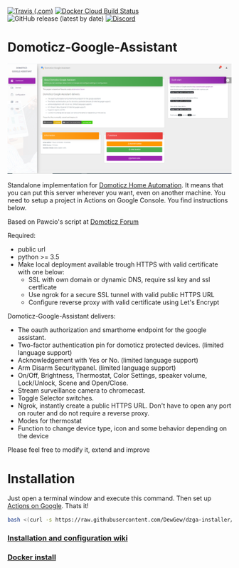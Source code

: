 [![Travis (.com)](https://img.shields.io/travis/com/dewgew/Domoticz-Google-Assistant?logo=travis)](https://travis-ci.com/DewGew/Domoticz-Google-Assistant) [![Docker Cloud Build Status](https://img.shields.io/docker/cloud/build/dewgew/domoticz-google-assistant?logo=docker)](https://hub.docker.com/r/dewgew/domoticz-google-assistant) ![GitHub release (latest by date)](https://img.shields.io/github/v/release/dewgew/Domoticz-Google-Assistant?logo=github) [![Discord](https://img.shields.io/discord/664815298284748830?logo=discord)](https://discordapp.com/invite/AmJV6AC)
# Domoticz-Google-Assistant 

<img src="dzga_UI.png" alt="drawing" width="900"/>

Standalone implementation for [Domoticz Home Automation](https://www.domoticz.com/). It means that you can put this server wherever you want, even on another machine. You need to setup a project in Actions on Google Console. You find instructions below.

Based on Pawcio's script at [Domoticz Forum](https://www.domoticz.com/forum/viewtopic.php?f=69&t=27244)

Required:
- public url
- python >= 3.5
- Make local deployment available trough HTTPS with valid certificate with one below:
  - SSL with own domain or dynamic DNS, require ssl key and ssl certficate
  - Use ngrok for a secure SSL tunnel with valid public HTTPS URL
  - Configure reverse proxy with valid certificate using Let's Encrypt

Domoticz-Google-Assistant delivers: 
- The oauth authorization and smarthome endpoint for the google assistant.
- Two-factor authentication pin for domoticz protected devices. (limited language support)
- Acknowledgement with Yes or No. (limited language support)
- Arm Disarm Securitypanel. (limited language support)
- On/Off, Brightness, Thermostat, Color Settings, speaker volume, Lock/Unlock, Scene and Open/Close.
- Stream surveillance camera to chromecast.
- Toggle Selector switches.
- Ngrok, instantly create a public HTTPS URL. Don't have to open any port on router and do not require a reverse proxy.
- Modes for thermostat
- Function to change device type, icon and some behavior depending on the device

Please feel free to modify it, extend and improve

# Installation
Just open a terminal window and execute this command. Then set up [Actions on Google](https://github.com/DewGew/Domoticz-Google-Assistant/wiki). Thats it!
```bash
bash <(curl -s https://raw.githubusercontent.com/DewGew/dzga-installer/master/install.sh)
```

### [Installation and configuration wiki](https://github.com/DewGew/Domoticz-Google-Assistant/wiki)
### [Docker install](https://github.com/DewGew/Domoticz-Google-Assistant/wiki/DZGA-with-Docker)
<!--stackedit_data:
eyJoaXN0b3J5IjpbNjY2NTI2ODUyXX0=
-->

